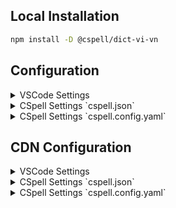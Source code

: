 
## Local Installation

```sh
npm install -D @cspell/dict-vi-vn
```


## Configuration

<details>
<summary>VSCode Settings</summary>

Add the following to your VSCode settings:

**`.vscode/settings.json`**

```jsonc
{
  "cSpell.import": [
    "@cspell/dict-vi-vn/cspell-ext.json"
  ],
  "cSpell.language": "vi"
}
```

</details>

<details>
<summary>CSpell Settings `cspell.json`</summary>

**`cspell.json`**

```jsonc
{
  "import": [
    "@cspell/dict-vi-vn/cspell-ext.json"
  ],
  "language": "vi"
}
```

</details>

<details>
<summary>CSpell Settings `cspell.config.yaml`</summary>

**`cspell.config.yaml`**

```yaml
import:
  - "@cspell/dict-vi-vn/cspell-ext.json"
language: vi
```

</details>



## CDN Configuration

<details>
<summary>VSCode Settings</summary>

Add the following to your VSCode settings:

**`.vscode/settings.json`**

```jsonc
{
  "cSpell.import": [
    "https://cdn.jsdelivr.net/npm/@cspell/dict-vi-vn@latest/cspell-ext.json/cspell-ext.json"
  ],
  "cSpell.language": "vi"
}
```

</details>

<details>
<summary>CSpell Settings `cspell.json`</summary>

**`cspell.json`**

```jsonc
{
  "import": [
    "https://cdn.jsdelivr.net/npm/@cspell/dict-vi-vn@latest/cspell-ext.json/cspell-ext.json"
  ],
  "language": "vi"
}
```

</details>

<details>
<summary>CSpell Settings `cspell.config.yaml`</summary>

**`cspell.config.yaml`**

```yaml
import:
  - https://cdn.jsdelivr.net/npm/@cspell/dict-vi-vn@latest/cspell-ext.json/cspell-ext.json
language: vi
```

</details>


